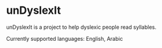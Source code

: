 # unDyslexIt
unDyslexIt is a project to help dyslexic people read syllables.

Currently supported languages: English, Arabic

